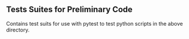 ## Tests Suites for Preliminary Code

Contains test suits for use with pytest to test python scripts in the above directory.